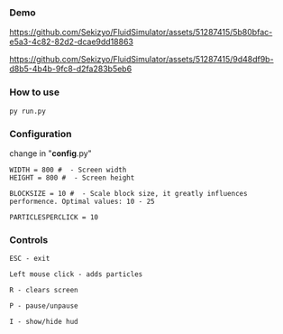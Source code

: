 
### Demo



https://github.com/Sekizyo/FluidSimulator/assets/51287415/5b80bfac-e5a3-4c82-82d2-dcae9dd18863



https://github.com/Sekizyo/FluidSimulator/assets/51287415/9d48df9b-d8b5-4b4b-9fc8-d2fa283b5eb6


### How to use

    py run.py
    
### Configuration

change in "__config__.py"

    WIDTH = 800 #  - Screen width
    HEIGHT = 800 #  - Screen height

    BLOCKSIZE = 10 #  - Scale block size, it greatly influences performence. Optimal values: 10 - 25

    PARTICLESPERCLICK = 10

### Controls
    ESC - exit

    Left mouse click - adds particles

    R - clears screen

    P - pause/unpause

    I - show/hide hud
